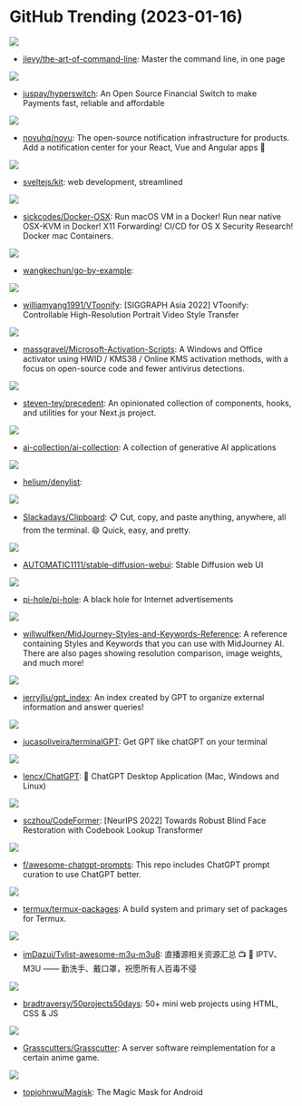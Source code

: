 # GitHub Trending (2023-01-16)

![](https://img.shields.io/badge/none-New%20184-green?style=flat-square&logo=appveyor)
- [jlevy/the-art-of-command-line](https://github.com/jlevy/the-art-of-command-line): Master the command line, in one page

![](https://img.shields.io/badge/Rust-New%20299-green?style=flat-square&logo=appveyor)
- [juspay/hyperswitch](https://github.com/juspay/hyperswitch): An Open Source Financial Switch to make Payments fast, reliable and affordable

![](https://img.shields.io/badge/TypeScript-New%20208-green?style=flat-square&logo=appveyor)
- [novuhq/novu](https://github.com/novuhq/novu): The open-source notification infrastructure for products. Add a notification center for your React, Vue and Angular apps 🚀

![](https://img.shields.io/badge/JavaScript-New%2024-green?style=flat-square&logo=appveyor)
- [sveltejs/kit](https://github.com/sveltejs/kit): web development, streamlined

![](https://img.shields.io/badge/Shell-New%20429-green?style=flat-square&logo=appveyor)
- [sickcodes/Docker-OSX](https://github.com/sickcodes/Docker-OSX): Run macOS VM in a Docker! Run near native OSX-KVM in Docker! X11 Forwarding! CI/CD for OS X Security Research! Docker mac Containers.

![](https://img.shields.io/badge/Go-New%2019-green?style=flat-square&logo=appveyor)
- [wangkechun/go-by-example](https://github.com/wangkechun/go-by-example): 

![](https://img.shields.io/badge/Jupyter%20Notebook-New%20177-green?style=flat-square&logo=appveyor)
- [williamyang1991/VToonify](https://github.com/williamyang1991/VToonify): [SIGGRAPH Asia 2022] VToonify: Controllable High-Resolution Portrait Video Style Transfer

![](https://img.shields.io/badge/Batchfile-New%20387-green?style=flat-square&logo=appveyor)
- [massgravel/Microsoft-Activation-Scripts](https://github.com/massgravel/Microsoft-Activation-Scripts): A Windows and Office activator using HWID / KMS38 / Online KMS activation methods, with a focus on open-source code and fewer antivirus detections.

![](https://img.shields.io/badge/TypeScript-New%20164-green?style=flat-square&logo=appveyor)
- [steven-tey/precedent](https://github.com/steven-tey/precedent): An opinionated collection of components, hooks, and utilities for your Next.js project.

![](https://img.shields.io/badge/none-New%20104-green?style=flat-square&logo=appveyor)
- [ai-collection/ai-collection](https://github.com/ai-collection/ai-collection): A collection of generative AI applications

![](https://img.shields.io/badge/none-New%204-green?style=flat-square&logo=appveyor)
- [helium/denylist](https://github.com/helium/denylist): 

![](https://img.shields.io/badge/C%2B%2B-New%20195-green?style=flat-square&logo=appveyor)
- [Slackadays/Clipboard](https://github.com/Slackadays/Clipboard): 📋 Cut, copy, and paste anything, anywhere, all from the terminal. 😄 Quick, easy, and pretty.

![](https://img.shields.io/badge/Python-New%20157-green?style=flat-square&logo=appveyor)
- [AUTOMATIC1111/stable-diffusion-webui](https://github.com/AUTOMATIC1111/stable-diffusion-webui): Stable Diffusion web UI

![](https://img.shields.io/badge/Shell-New%20108-green?style=flat-square&logo=appveyor)
- [pi-hole/pi-hole](https://github.com/pi-hole/pi-hole): A black hole for Internet advertisements

![](https://img.shields.io/badge/none-New%2024-green?style=flat-square&logo=appveyor)
- [willwulfken/MidJourney-Styles-and-Keywords-Reference](https://github.com/willwulfken/MidJourney-Styles-and-Keywords-Reference): A reference containing Styles and Keywords that you can use with MidJourney AI. There are also pages showing resolution comparison, image weights, and much more!

![](https://img.shields.io/badge/Python-New%2073-green?style=flat-square&logo=appveyor)
- [jerryjliu/gpt_index](https://github.com/jerryjliu/gpt_index): An index created by GPT to organize external information and answer queries!

![](https://img.shields.io/badge/JavaScript-New%20112-green?style=flat-square&logo=appveyor)
- [jucasoliveira/terminalGPT](https://github.com/jucasoliveira/terminalGPT): Get GPT like chatGPT on your terminal

![](https://img.shields.io/badge/Rust-New%20136-green?style=flat-square&logo=appveyor)
- [lencx/ChatGPT](https://github.com/lencx/ChatGPT): 🔮 ChatGPT Desktop Application (Mac, Windows and Linux)

![](https://img.shields.io/badge/Python-New%20185-green?style=flat-square&logo=appveyor)
- [sczhou/CodeFormer](https://github.com/sczhou/CodeFormer): [NeurIPS 2022] Towards Robust Blind Face Restoration with Codebook Lookup Transformer

![](https://img.shields.io/badge/HTML-New%20272-green?style=flat-square&logo=appveyor)
- [f/awesome-chatgpt-prompts](https://github.com/f/awesome-chatgpt-prompts): This repo includes ChatGPT prompt curation to use ChatGPT better.

![](https://img.shields.io/badge/Shell-New%2013-green?style=flat-square&logo=appveyor)
- [termux/termux-packages](https://github.com/termux/termux-packages): A build system and primary set of packages for Termux.

![](https://img.shields.io/badge/none-New%2065-green?style=flat-square&logo=appveyor)
- [imDazui/Tvlist-awesome-m3u-m3u8](https://github.com/imDazui/Tvlist-awesome-m3u-m3u8): 直播源相关资源汇总 📺 💯 IPTV、M3U —— 勤洗手、戴口罩，祝愿所有人百毒不侵

![](https://img.shields.io/badge/CSS-New%2035-green?style=flat-square&logo=appveyor)
- [bradtraversy/50projects50days](https://github.com/bradtraversy/50projects50days): 50+ mini web projects using HTML, CSS & JS

![](https://img.shields.io/badge/Java-New%2020-green?style=flat-square&logo=appveyor)
- [Grasscutters/Grasscutter](https://github.com/Grasscutters/Grasscutter): A server software reimplementation for a certain anime game.

![](https://img.shields.io/badge/C%2B%2B-New%2062-green?style=flat-square&logo=appveyor)
- [topjohnwu/Magisk](https://github.com/topjohnwu/Magisk): The Magic Mask for Android

